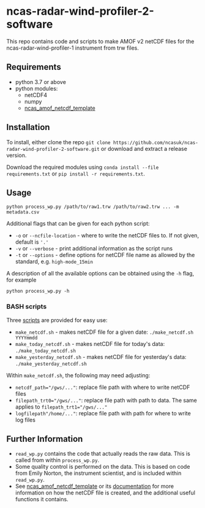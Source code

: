 ncas-radar-wind-profiler-2-software
===================================

This repo contains code and scripts to make AMOF v2 netCDF files for the ncas-radar-wind-profiler-1 instrument from trw files.

Requirements
------------

* python 3.7 or above
* python modules:
  * netCDF4
  * numpy
  * [ncas_amof_netcdf_template](https://ncas-amof-netcdf-template.readthedocs.io/en/stable/index.html)

Installation
------------

To install, either clone the repo `git clone https://github.com/ncasuk/ncas-radar-wind-profiler-2-software.git` or download and extract a release version.

Download the required modules using `conda install --file requirements.txt` or `pip install -r requirements.txt`.


Usage
-----

```
python process_wp.py /path/to/raw1.trw /path/to/raw2.trw ... -m metadata.csv
```
Additional flags that can be given for each python script:
* `-o` or `--ncfile-location` - where to write the netCDF files to. If not given, default is `'.'`
* `-v` or `--verbose` - print additional information as the script runs
* `-t` or `--options` - define options for netCDF file name as allowed by the standard, e.g. `high-mode_15min`

A description of all the available options can be obtained using the `-h` flag, for example
```
python process_wp.py -h
```

### BASH scripts

Three [scripts] are provided for easy use:
* `make_netcdf.sh` - makes netCDF file for a given date: `./make_netcdf.sh YYYYmmdd`
* `make_today_netcdf.sh` - makes netCDF file for today's data: `./make_today_netcdf.sh`
* `make_yesterday_netcdf.sh` - makes netCDF file for yesterday's data: `./make_yesterday_netcdf.sh`

Within `make_netcdf.sh`, the following may need adjusting:
* `netcdf_path="/gws/..."`: replace file path with where to write netCDF files
* `filepath_trt0="/gws/..."`: replace file path with path to data. The same applies to `filepath_trt1="/gws/..."`
* `logfilepath"/home/..."`: replace file path with path for where to write log files


[scripts]: scripts

## Further Information

* `read_wp.py` contains the code that actually reads the raw data. This is called from within `process_wp.py`.
* Some quality control is performed on the data. This is based on code from Emily Norton, the instrument scientist, and is included within `read_wp.py`.
* See [ncas_amof_netcdf_template] or its [documentation] for more information on how the netCDF file is created, and the additional useful functions it contains.

[documentation]: https://ncas-amof-netcdf-template.readthedocs.io/en/stable/index.html
[ncas_amof_netcdf_template]: https://github.com/joshua-hampton/ncas_amof_netcdf_template

